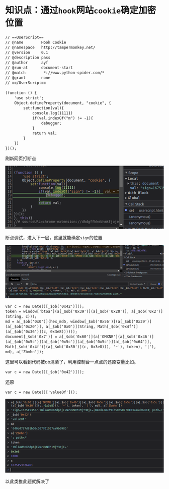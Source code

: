 # 知识点：通过`hook`网站`cookie`确定加密位置

    // ==UserScript==
    // @name        Hook Cookie
    // @namespace   http://tampermonkey.net/
    // @version     0.1
    // @description pass
    // @author      ayf
    // @run-at      document-start
    // @match        *://www.python-spider.com/*
    // @grant       none
    // ==/UserScript==

    (function () {
        'use strict';
        Object.defineProperty(document, "cookie", {
            set:function(val){
                console.log(11111)
                if(val.indexOf("m") != -1){
                    debugger;
                }
                return val;
            }
        })
    })();

刷新网页打断点

![请求](./img/1.png)

断点调试，进入下一层，这里就能确定`sign`的位置

![请求](./img/2.png)


    var c = new Date()[_$ob('0x42')]();
    token = window['btoa'](a[_$ob('0x39')](a[_$ob('0x20')], a[_$ob('0x2')](String, c)));
    md = a[_$ob('0x0')](hex_md5, window[_$ob('0x56')](a[_$ob('0x39')](a[_$ob('0x20')], a[_$ob('0x0')](String, Math[_$ob('0x4f')](a[_$ob('0x36')](c, 0x3e8))))));
    document[_$ob('0x7')] = a[_$ob('0x60')](a['OMXNB'](a[_$ob('0x46')](a[_$ob('0x5c')](a[_$ob('0x5c')](a[_$ob('0x5c')](a[_$ob('0x64')], Math[_$ob('0x4f')](a[_$ob('0x30')](c, 0x3e8))), '~'), token), '|'), md), a['Zbmhn']);

这里可以看到代码被ob混淆了，利用控制台一点点的还原变量比如。

    var c = new Date()[_$ob('0x42')]();

还原

    var c = new Date()['valueOf']();

![请求](./img/3.png)

以此类推此题就解决了